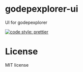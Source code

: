 # godepexplorer-ui

UI for godepexplorer

[![code style: prettier](https://img.shields.io/badge/code_style-prettier-ff69b4.svg?style=flat-square)](https://github.com/prettier/prettier)

# License

MIT license
